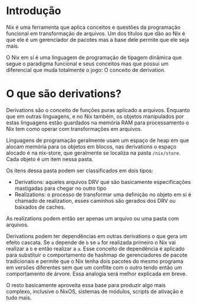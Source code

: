 # Introdução

Nix é uma ferramenta que aplica conceitos e questões da programação funcional em transformação de arquivos.
Um dos títulos que dão ao Nix é que ele é um gerenciador de pacotes mas a base dele permite que ele seja mais.

O Nix em sí é uma linguagem de programação de tipagem dinâmica que segue o paradigma funcional e seus conceitos mas que possui um diferencial que
muda totalmente o jogo: O conceito de derivation.

# O que são derivations?

Derivations são o conceito de funções puras aplicado a arquivos. Enquanto que em outras linguagens, e no Nix também, os objetos
manipulados por estas linguagens estão guardados na memória RAM para processamento o Nix tem como operar com transformações
em arquivos.

Linguagens de programação geralmente usam um espaço de heap em que alocam memória para os objetos em blocos, nas derivations o espaço alocado é na nix-store, que geralmente se localiza na pasta `/nix/store`. Cada objeto é um item nessa pasta.

Os itens dessa pasta podem ser classificados em dois tipos:
- Derivations: aqueles arquivos DRV que são basicamente especificações mastigadas para chegar no outro tipo
- Realizations: o processo de transformar uma definição no objeto em sí é chamado de realization, esses caminhos são gerados dos DRV ou baixados de caches.

As realizations podem então ser apenas um arquivo ou uma pasta com arquivos.

Derivations podem ter dependências em outras derivations o que gera um efeito cascata. Se `a` depende de `b` se `a` for realizada primeiro o Nix vai realizar a `b` e então realizar a `a`. Esse conceito de dependência é aplicado para substituir o comportamento de hashmap de gerenciadores de pacote tradicionais e permite que o Nix tenha dois pacotes do mesmo programa em versões diferentes sem que um conflite com o outro tendo então um comportamento de árvore. Essa analogia será melhor explicada em breve.

O resto basicamente aproveita essa base para produzir algo mais complexo, inclusive o NixOS, sistemas de módulos, scripts de ativação e tudo mais.
